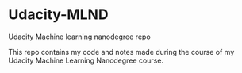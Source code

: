 # Udacity-MLND
 Udacity Machine learning nanodegree repo

This repo contains my code and notes made during the course of
my Udacity Machine Learning Nanodegree course.